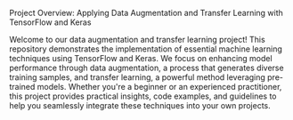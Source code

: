 
Project Overview: Applying Data Augmentation and Transfer Learning with TensorFlow and Keras

Welcome to our data augmentation and transfer learning project! This repository demonstrates the implementation of essential machine learning techniques using TensorFlow and Keras. We focus on enhancing model performance through data augmentation, a process that generates diverse training samples, and transfer learning, a powerful method leveraging pre-trained models. Whether you're a beginner or an experienced practitioner, this project provides practical insights, code examples, and guidelines to help you seamlessly integrate these techniques into your own projects.
